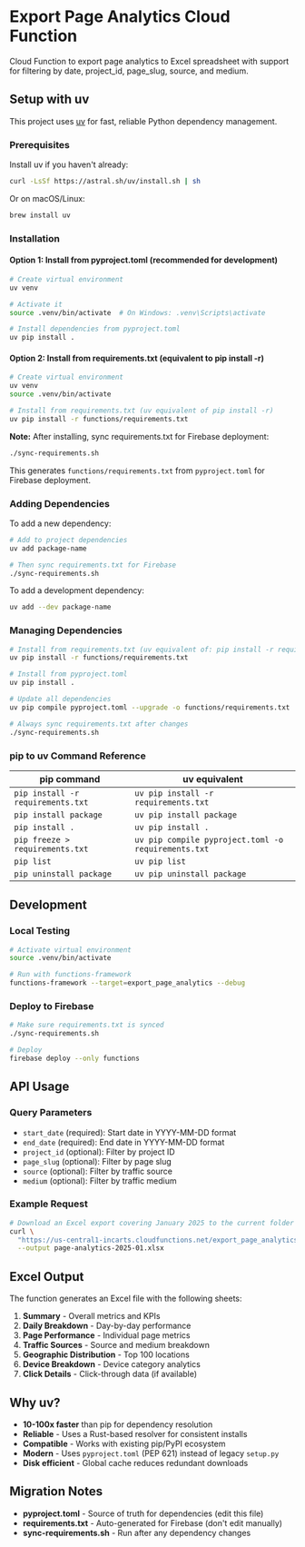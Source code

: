 # Export Page Analytics Cloud Function

Cloud Function to export page analytics to Excel spreadsheet with support for filtering by date, project_id, page_slug, source, and medium.

## Setup with uv

This project uses [uv](https://github.com/astral-sh/uv) for fast, reliable Python dependency management.

### Prerequisites

Install uv if you haven't already:

```bash
curl -LsSf https://astral.sh/uv/install.sh | sh
```

Or on macOS/Linux:

```bash
brew install uv
```

### Installation

#### Option 1: Install from pyproject.toml (recommended for development)

```bash
# Create virtual environment
uv venv

# Activate it
source .venv/bin/activate  # On Windows: .venv\Scripts\activate

# Install dependencies from pyproject.toml
uv pip install .
```

#### Option 2: Install from requirements.txt (equivalent to pip install -r)

```bash
# Create virtual environment
uv venv
source .venv/bin/activate

# Install from requirements.txt (uv equivalent of pip install -r)
uv pip install -r functions/requirements.txt
```

**Note:** After installing, sync requirements.txt for Firebase deployment:

```bash
./sync-requirements.sh
```

This generates `functions/requirements.txt` from `pyproject.toml` for Firebase deployment.

### Adding Dependencies

To add a new dependency:

```bash
# Add to project dependencies
uv add package-name

# Then sync requirements.txt for Firebase
./sync-requirements.sh
```

To add a development dependency:

```bash
uv add --dev package-name
```

### Managing Dependencies

```bash
# Install from requirements.txt (uv equivalent of: pip install -r requirements.txt)
uv pip install -r functions/requirements.txt

# Install from pyproject.toml
uv pip install .

# Update all dependencies
uv pip compile pyproject.toml --upgrade -o functions/requirements.txt

# Always sync requirements.txt after changes
./sync-requirements.sh
```

### pip to uv Command Reference

| pip command | uv equivalent |
|-------------|---------------|
| `pip install -r requirements.txt` | `uv pip install -r requirements.txt` |
| `pip install package` | `uv pip install package` |
| `pip install .` | `uv pip install .` |
| `pip freeze > requirements.txt` | `uv pip compile pyproject.toml -o requirements.txt` |
| `pip list` | `uv pip list` |
| `pip uninstall package` | `uv pip uninstall package` |

## Development

### Local Testing

```bash
# Activate virtual environment
source .venv/bin/activate

# Run with functions-framework
functions-framework --target=export_page_analytics --debug
```

### Deploy to Firebase

```bash
# Make sure requirements.txt is synced
./sync-requirements.sh

# Deploy
firebase deploy --only functions
```

## API Usage

### Query Parameters

- `start_date` (required): Start date in YYYY-MM-DD format
- `end_date` (required): End date in YYYY-MM-DD format
- `project_id` (optional): Filter by project ID
- `page_slug` (optional): Filter by page slug
- `source` (optional): Filter by traffic source
- `medium` (optional): Filter by traffic medium

### Example Request

```bash
# Download an Excel export covering January 2025 to the current folder
curl \
  "https://us-central1-incarts.cloudfunctions.net/export_page_analytics?start_date=2025-01-01&end_date=2025-01-31&project_id=my-project" \
  --output page-analytics-2025-01.xlsx
```

## Excel Output

The function generates an Excel file with the following sheets:

1. **Summary** - Overall metrics and KPIs
2. **Daily Breakdown** - Day-by-day performance
3. **Page Performance** - Individual page metrics
4. **Traffic Sources** - Source and medium breakdown
5. **Geographic Distribution** - Top 100 locations
6. **Device Breakdown** - Device category analytics
7. **Click Details** - Click-through data (if available)

## Why uv?

- **10-100x faster** than pip for dependency resolution
- **Reliable** - Uses a Rust-based resolver for consistent installs
- **Compatible** - Works with existing pip/PyPI ecosystem
- **Modern** - Uses `pyproject.toml` (PEP 621) instead of legacy `setup.py`
- **Disk efficient** - Global cache reduces redundant downloads

## Migration Notes

- **pyproject.toml** - Source of truth for dependencies (edit this file)
- **requirements.txt** - Auto-generated for Firebase (don't edit manually)
- **sync-requirements.sh** - Run after any dependency changes
